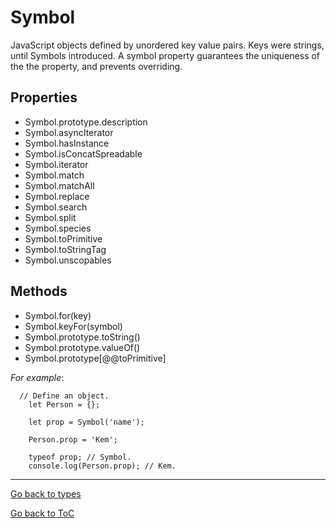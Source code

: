 # Symbol
JavaScript objects defined by unordered key value pairs. Keys were strings, until Symbols introduced. A symbol property guarantees the uniqueness of the the property, and prevents overriding.

## Properties
- Symbol.prototype.description
- Symbol.asyncIterator
- Symbol.hasInstance
- Symbol.isConcatSpreadable
- Symbol.iterator
- Symbol.match
- Symbol.matchAll
- Symbol.replace
- Symbol.search
- Symbol.split
- Symbol.species
- Symbol.toPrimitive
- Symbol.toStringTag
- Symbol.unscopables

## Methods
- Symbol.for(key)
- Symbol.keyFor(symbol)
- Symbol.prototype.toString()
- Symbol.prototype.valueOf()
- Symbol.prototype[@@toPrimitive]

_For example_:
```
  // Define an object.
	let Person = {};
	
	let prop = Symbol('name');
	
	Person.prop = 'Kem';
	
	typeof prop; // Symbol.
	console.log(Person.prop); // Kem.
```

---
[Go back to types](README.md)

[Go back to ToC](../README.md)
